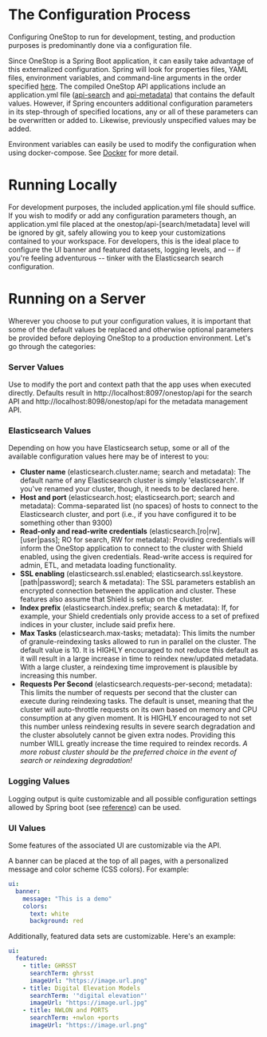 # The Configuration Process
Configuring OneStop to run for development, testing, and production purposes is predominantly done via a configuration file.

Since OneStop is a Spring Boot application, it can easily take advantage of this externalized configuration. Spring will look for properties files, YAML files, environment variables, and command-line arguments in the order specified [here](https://docs.spring.io/spring-boot/docs/current/reference/html/boot-features-external-config.html). The compiled OneStop API applications include an application.yml file ([api-search](https://github.com/cedardevs/onestop/blob/master/api-search/src/main/resources/application.yml) and [api-metadata](https://github.com/cedardevs/onestop/blob/master/api-metadata/src/main/resources/application.yml)) that contains the default values. However, if Spring encounters additional configuration parameters in its step-through of specified locations, any or all of these parameters can be overwritten or added to. Likewise, previously unspecified values may be added.

Environment variables can easily be used to modify the configuration when using docker-compose. See [Docker](/docs/development/local-docker.md) for more detail.

# Running Locally
For development purposes, the included application.yml file should suffice. If you wish to modify or add any configuration parameters though, an application.yml file placed at the onestop/api-[search/metadata] level will be ignored by git, safely allowing you to keep your customizations contained to your workspace. For developers, this is the ideal place to configure the UI banner and featured datasets, logging levels, and -- if you're feeling adventurous -- tinker with the Elasticsearch search configuration.

# Running on a Server
Wherever you choose to put your configuration values, it is important that some of the default values be replaced and otherwise optional parameters be provided before deploying OneStop to a production environment. Let's go through the categories:

### Server Values
Use to modify the port and context path that the app uses when executed directly. Defaults result in http://localhost:8097/onestop/api for the search API and http://localhost:8098/onestop/api for the metadata management API.

### Elasticsearch Values
Depending on how you have Elasticsearch setup, some or all of the available configuration values here may be of interest to you:
- **Cluster name** (elasticsearch.cluster.name; search and metadata): The default name of any Elasticsearch cluster is simply 'elasticsearch'. If you've renamed your cluster, though, it needs to be declared here.
- **Host and port** (elasticsearch.host; elasticsearch.port; search and metadata): Comma-separated list (no spaces) of hosts to connect to the Elasticsearch cluster, and port (i.e., if you have configured it to be something other than 9300)
- **Read-only and read-write credentials** (elasticsearch.[ro|rw].[user|pass]; RO for search, RW for metadata): Providing credentials will inform the OneStop application to connect to the cluster with Shield enabled, using the given credentials. Read-write access is required for admin, ETL, and metadata loading functionality. 
- **SSL enabling** (elasticsearch.ssl.enabled; elasticsearch.ssl.keystore.[path|password]; search & metadata): The SSL parameters establish an encrypted connection between the application and cluster. These features also assume that Shield is setup on the cluster.
- **Index prefix** (elasticsearch.index.prefix; search & metadata): If, for example, your Shield credentials only provide access to a set of prefixed indices in your cluster, include said prefix here. 
- **Max Tasks** (elasticsearch.max-tasks; metadata): This limits the number of granule-reindexing tasks allowed to run in parallel on the cluster. The default value is 10. It is HIGHLY encouraged to not reduce this default as it will result in a large increase in time to reindex new/updated metadata. With a large cluster, a reindexing time improvement is plausible by increasing this number.
- **Requests Per Second** (elasticsearch.requests-per-second; metadata): This limits the number of requests per second that the cluster can execute during reindexing tasks. The default is unset, meaning that the cluster will auto-throttle requests on its own based on memory and CPU consumption at any given moment. It is HIGHLY encouraged to not set this number unless reindexing results in severe search degradation and the cluster absolutely cannot be given extra nodes. Providing this number WILL greatly increase the time required to reindex records. *A more robust cluster should be the preferred choice in the event of search or reindexing degradation!*

### Logging Values
Logging output is quite customizable and all possible configuration settings allowed by Spring boot (see [reference](http://docs.spring.io/spring-boot/docs/current/reference/html/boot-features-logging.html)) can be used.

### UI Values
Some features of the associated UI are customizable via the API.

A banner can be placed at the top of all pages, with a personalized message and color scheme (CSS colors). For example:

```yml
ui:
  banner:
    message: "This is a demo"
    colors:
      text: white
      background: red
```

Additionally, featured data sets are customizable. Here's an example:

```yml
ui:
  featured:
    - title: GHRSST
      searchTerm: ghrsst
      imageUrl: "https://image.url.png"
    - title: Digital Elevation Models
      searchTerm: '"digital elevation"'
      imageUrl: "https://image.url.jpg"
    - title: NWLON and PORTS
      searchTerm: +nwlon +ports
      imageUrl: "https://image.url.png"
```